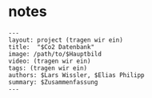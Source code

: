 # notes
    ---
    layout: project (tragen wir ein)
    title:  "$Co2 Datenbank"
    image: /path/to/$Hauptbild
    video: (tragen wir ein)
    tags: (tragen wir ein)
    authors: $Lars Wissler, $Elias Philipp
    summary: $Zusammenfassung
    ---

